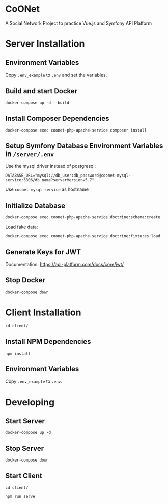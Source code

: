 # CoONet

A Social Network Project to practice Vue.js and Symfony API Platform

# Server Installation

## Environment Variables

Copy `.env_example` to `.env` and set the variables.

## Build and start Docker

`docker-compose up -d --build`

## Install Composer Dependencies

`docker-compose exec coonet-php-apache-service composer install`

## Setup Symfony Database Environment Variables in `/server/.env`

Use the mysql driver instead of postgresql:

`DATABASE_URL="mysql://db_user:db_password@coonet-mysql-service:3306/db_name?serverVersion=5.7"`

Use `coonet-mysql-service` as hostname

## Initialize Database

`docker-compose exec coonet-php-apache-service doctrine:schema:create`

Load fake data:

`docker-compose exec coonet-php-apache-service doctrine:fixtures:load`

## Generate Keys for JWT

Documentation: https://api-platform.com/docs/core/jwt/

## Stop Docker

`docker-compose down`

# Client Installation

`cd client/`

## Install NPM Dependencies

`npm install`

## Environment Variables

Copy `.env_example` to `.env`.

# Developing

## Start Server

`docker-compose up -d`

## Stop Server

`docker-compose down`

## Start Client

`cd client/`

`npm run serve`
